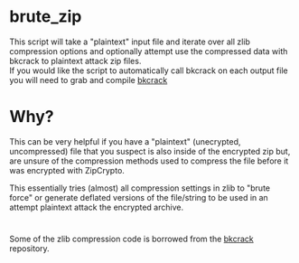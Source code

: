 # brute_zip
This script will take a "plaintext" input file and iterate over all zlib compression options and optionally attempt use the compressed data with bkcrack to plaintext attack zip files.  
If you would like the script to automatically call bkcrack on each output file you will need to grab and compile [bkcrack](https://github.com/kimci86/bkcrack)   

# Why?
This can be very helpful if you have a "plaintext" (unecrypted, uncompressed) file that you suspect is also inside of the encrypted zip but, are unsure of the compression methods used to compress the file before it was encrypted with ZipCrypto.  

This essentially tries (almost) all compression settings in zlib to "brute force" or generate deflated versions of the file/string to be used in an attempt plaintext attack the encrypted archive. 
#
Some of the zlib compression code is borrowed from the [bkcrack](https://github.com/kimci86/bkcrack) repository.
